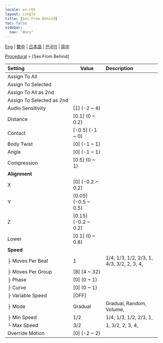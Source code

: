 ```yaml
---
locale: en-rUS
layout: single
title: [Sex From Behind]
toc: false
sidebar:
  nav: "docs"
---
```

[Eng](/dancexr/menu/2025.4/motion/sex_from_behind) | [繁中](/tw/dancexr/menu/2025.4/motion/sex_from_behind) | [日本語](/jp/dancexr/menu/2025.4/motion/sex_from_behind) | [한국어](/kr/dancexr/menu/2025.4/motion/sex_from_behind) | [简中](/zh/dancexr/menu/2025.4/motion/sex_from_behind)

[Procedural](../menu#Procedural) > [Sex From Behind]



| Setting | Value | Description |
| :--- | --- | :--- |
|<nobr>Assign To All</nobr>|| 
|<nobr>Assign To Selected</nobr>|| 
|<nobr>Assign To All as 2nd</nobr>|| 
|<nobr>Assign To Selected as 2nd</nobr>|| 
|<nobr>Audio Sensitivity</nobr>| [1] (-2 ~ 4) | 
|<nobr>Distance</nobr>| [0.1] (0 ~ 0.2) | 
|<nobr>Contact</nobr>| [-0.5] (-1 ~ 0) | 
|<nobr>Body Twist</nobr>| [0] (-1 ~ 1) | 
|<nobr>Angle</nobr>| [0] (-1 ~ 1) | 
|<nobr>Compression</nobr>| [0.5] (0 ~ 1) | 
|<nobr><b>Alignment</b></nobr>|| 
|<nobr>X</nobr>| [0] (-0.2 ~ 0.2) | 
|<nobr>Y</nobr>| [0.05] (-0.5 ~ 0.5) | 
|<nobr>Z</nobr>| [0.15] (-0.2 ~ 0.2) | 
|<nobr>Lower</nobr>| [0.1] (0 ~ 0.8) | 
|<nobr><b>Speed</b></nobr>| | 
|<nobr>├&nbsp;Moves Per Beat</nobr>| 1 | 1/4, 1/3, 1/2, 2/3, 1, 4/3, 3/2, 2, 3, 4, 
|<nobr>├&nbsp;Moves Per Group</nobr>| [8] (4 ~ 32) | 
|<nobr>├&nbsp;Phase</nobr>| [0] (0 ~ 1) | 
|<nobr>├&nbsp;Curve</nobr>| [0] (0 ~ 1) | 
|<nobr>├&nbsp;Variable Speed</nobr>| [OFF] | 
|<nobr>├&nbsp;Mode</nobr>| Gradual | Gradual, Random, Volume, 
|<nobr>├&nbsp;Min Speed</nobr>| 1/2 | 1/4, 1/3, 1/2, 2/3, 1, 
|<nobr>└&nbsp;Max Speed</nobr>| 3/2 | 1, 3/2, 2, 3, 4, 
|<nobr>Override Motion</nobr>| [0] (-2 ~ 2) | 
